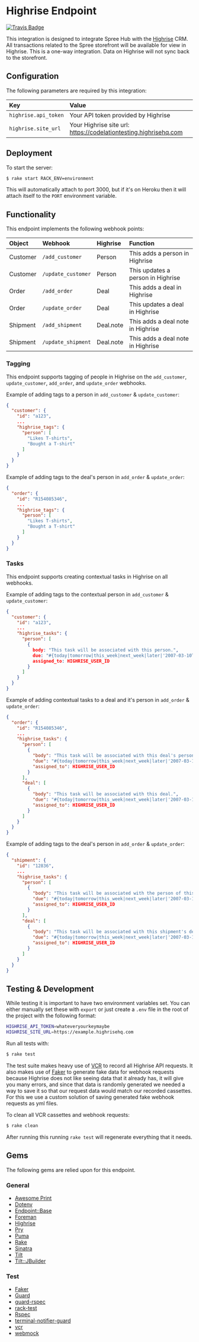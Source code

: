 # Highrise Endpoint
[![Travis Badge](https://travis-ci.org/codelation/highrise_endpoint.svg?branch=master)](https://travis-ci.org/codelation/highrise_endpoint)

This integration is designed to integrate Spree Hub with the [Highrise](https://highrisehq.com) CRM. All transactions related to the Spree storefront will be available for view in Highrise. This is a one-way integration. Data on Highrise will not sync back to the storefront.

## Configuration
The following parameters are required by this integration:

| Key | Value |
| :-- | :---- |
| `highrise.api_token` | Your API token provided by Highrise |
| `highrise.site_url` | Your Highrise site url: https://codelationtesting.highrisehq.com |


## Deployment
To start the server:

```bash
$ rake start RACK_ENV=environment
```

This will automatically attach to port 3000, but if it's on Heroku then it will attach itself to the `PORT` environment variable.

## Functionality
This endpoint implements the following webhook points:

| Object | Webhook | Highrise | Function |
| :----| :-----| :------ | :------- |
| Customer | `/add_customer` | Person | This adds a person in Highrise
| Customer | `/update_customer` | Person | This updates a person in Highrise
| Order | `/add_order` | Deal | This adds a deal in Highrise
| Order | `/update_order` | Deal | This updates a deal in Highrise
| Shipment | `/add_shipment` | Deal.note | This adds a deal note in Highrise
| Shipment | `/update_shipment` | Deal.note | This adds a deal note in Highrise

### Tagging
This endpoint supports tagging of people in Highrise on the `add_customer`, `update_customer`, `add_order`, and `update_order` webhooks.

Example of adding tags to a person in `add_customer` & `update_customer`:
```json
{
  "customer": {
    "id": "a123",
    ...
    "highrise_tags": {
      "person": [
        "Likes T-shirts",
        "Bought a T-shirt"
      ]
    }
  }
}
```

Example of adding tags to the deal's person in `add_order` & `update_order`:
```json
{
  "order": {
    "id": "R154085346",
    ...
    "highrise_tags": {
      "person": [
        "Likes T-shirts",
        "Bought a T-shirt"
      ]
    }
  }
}
```

### Tasks
This endpoint supports creating contextual tasks in Highrise on all webhooks.

Example of adding tags to the contextual person in `add_customer` & `update_customer`:
```json
{
  "customer": {
    "id": "a123",
    ...
    "highrise_tasks": {
      "person": [
        {
          body: "This task will be associated with this person.",
          due: "#{today|tomorrow|this_week|next_week|later|'2007-03-10T15:11:52Z'}",
          assigned_to: HIGHRISE_USER_ID
        }
      ]
    }
  }
}
```

Example of adding contextual tasks to a deal and it's person in `add_order` & `update_order`:
```json
{
  "order": {
    "id": "R154085346",
    ...
    "highrise_tasks": {
      "person": [
        {
          "body": "This task will be associated with this deal's person.",
          "due": "#{today|tomorrow|this_week|next_week|later|'2007-03-10T15:11:52Z'}",
          "assigned_to": HIGHRISE_USER_ID
        }
      ],
      "deal": [
        {
          "body": "This task will be associated with this deal.",
          "due": "#{today|tomorrow|this_week|next_week|later|'2007-03-10T15:11:52Z'}",
          "assigned_to": HIGHRISE_USER_ID
        }
      ]
    }
  }
}
```

Example of adding tags to the deal's person in `add_order` & `update_order`:
```json
{
  "shipment": {
    "id": "12836",
    ...
    "highrise_tasks": {
      "person": [
        {
          "body": "This task will be associated with the person of this shipment's deal.",
          "due": "#{today|tomorrow|this_week|next_week|later|'2007-03-10T15:11:52Z'}",
          "assigned_to": HIGHRISE_USER_ID
        }
      ],
      "deal": [
        {
          "body": "This task will be associated with this shipment's deal.",
          "due": "#{today|tomorrow|this_week|next_week|later|'2007-03-10T15:11:52Z'}",
          "assigned_to": HIGHRISE_USER_ID
        }
      ]
    }
  }
}
```

## Testing & Development
While testing it is important to have two environment variables set. You can either manually set these with `export` or just create a `.env` file in the root of the project with the following format:

```bash
HIGHRISE_API_TOKEN=whateveryourkeymaybe
HIGHRISE_SITE_URL=https://example.highrisehq.com
```

Run all tests with:

```bash
$ rake test
```

The test suite makes heavy use of [VCR](https://github.com/vcr/vcr) to record all Highrise API requests. It also makes use of [Faker](https://github.com/stympy/faker) to generate fake data for webhook requests because Highrise does not like seeing data that it already has, it will give you many errors, and since that data is randomly generated we needed a way to save it so that our request data would match our recorded cassettes. For this we use a custom solution of saving generated fake webhook requests as yml files.

To clean all VCR cassettes and webhook requests:

```bash
$ rake clean
```

After running this running `rake test` will regenerate everything that it needs.

## Gems
The following gems are relied upon for this endpoint.

### General

- [Awesome Print](https://github.com/michaeldv/awesome_print)
- [Dotenv](https://github.com/bkeepers/dotenv)
- [Endpoint::Base](https://github.com/spree/endpoint_base)
- [Foreman](https://github.com/ddollar/foreman)
- [Highrise](https://github.com/tapajos/highrise)
- [Pry](https://github.com/pry/pry)
- [Puma](http://puma.io)
- [Rake](https://github.com/jimweirich/rake)
- [Sinatra](http://www.sinatrarb.com)
- [Tilt](https://github.com/rtomayko/tilt/tree/tilt-1)
- [Tilt::JBuilder](https://github.com/anthonator/tilt-jbuilder)


### Test
- [Faker](https://github.com/stympy/faker)
- [Guard](https://github.com/guard/guard)
- [guard-rspec](https://github.com/guard/guard-rspec)
- [rack-test](https://github.com/brynary/rack-test)
- [Rspec](http://rspec.info)
- [terminal-notifier-guard](https://github.com/Springest/terminal-notifier-guard)
- [vcr](https://github.com/vcr/vcr)
- [webmock](https://github.com/bblimke/webmock)
